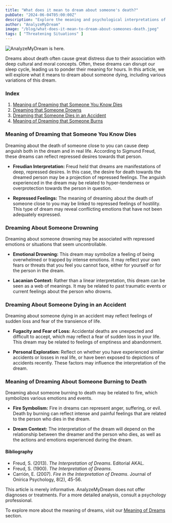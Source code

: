 ```yaml
---
title: "What does it mean to dream about someone's death?"
pubDate: "2024-06-04T05:00:00Z"
description: "Explore the meaning and psychological interpretations of dreams in which someone dies, analyzing different variants such as drowning, accidents, and burns."
author: "AnalyzeMyDream"
image: "/blog/what-does-it-mean-to-dream-about-someones-death.jpeg"
tags: [ "Threatening Situations" ]
---
```


![AnalyzeMyDream is here.](/blog/what-does-it-mean-to-dream-about-someones-death.jpeg)

Dreams about death often cause great distress due to their association with deep cultural and moral concepts. Often, these dreams can disrupt our sleep cycle, leading us to ponder their meaning for hours. In this article, we will explore what it means to dream about someone dying, including various variations of this dream.

### Index

1. [Meaning of Dreaming that Someone You Know Dies](#meaning-of-dreaming-that-someone-knows-dies)
2. [Dreaming that Someone Drowns](#dreaming-that-someone-drowns)
3. [Dreaming that Someone Dies in an Accident](#dreaming-that-someone-dies-in-an-accident)
4. [Meaning of Dreaming that Someone Burns](#meaning-of-dreaming-that-someone-burns)

### Meaning of Dreaming that Someone You Know Dies

Dreaming about the death of someone close to you can cause deep anguish both in the dream and in real life. According to Sigmund Freud, these dreams can reflect repressed desires towards that person.

- **Freudian Interpretation:** Freud held that dreams are manifestations of deep, repressed desires. In this case, the desire for death towards the dreamed person may be a projection of repressed feelings. The anguish experienced in the dream may be related to hyper-tenderness or overprotection towards the person in question.

- **Repressed Feelings:** The meaning of dreaming about the death of someone close to you may be linked to repressed feelings of hostility. This type of dream may reveal conflicting emotions that have not been adequately expressed.

### Dreaming About Someone Drowning

Dreaming about someone drowning may be associated with repressed emotions or situations that seem uncontrollable.

- **Emotional Drowning:** This dream may symbolize a feeling of being overwhelmed or trapped by intense emotions. It may reflect your own fears or threats that you feel you cannot face, either for yourself or for the person in the dream.

- **Lacanian Context:** Rather than a linear interpretation, this dream can be seen as a web of meanings. It may be related to past traumatic events or current feelings about the person who drowns.

### Dreaming About Someone Dying in an Accident

Dreaming about someone dying in an accident may reflect feelings of sudden loss and fear of the transience of life.

- **Fugacity and Fear of Loss:** Accidental deaths are unexpected and difficult to accept, which may reflect a fear of sudden loss in your life. This dream may be related to feelings of emptiness and abandonment.

- **Personal Exploration:** Reflect on whether you have experienced similar accidents or losses in real life, or have been exposed to depictions of accidents recently. These factors may influence the interpretation of the dream.

### Meaning of Dreaming About Someone Burning to Death

Dreaming about someone burning to death may be related to fire, which symbolizes various emotions and events.

- **Fire Symbolism:** Fire in dreams can represent anger, suffering, or evil. Death by burning can reflect intense and painful feelings that are related to the person who dies in the dream.

- **Dream Context:** The interpretation of the dream will depend on the relationship between the dreamer and the person who dies, as well as the actions and emotions experienced during the dream.

#### Bibliography

- Freud, S. (2013). *The Interpretation of Dreams*. Editorial AKAL.
- Freud, S. (1900). *The Interpretation of Dreams*.
- Carrión, E. (2007). *Fire in the Interpretation of Dreams*. Journal of Onírica Psychology, 8(2), 45-56.

This article is merely informative. AnalyzeMyDream does not offer diagnoses or treatments. For a more detailed analysis, consult a psychology professional.

To explore more about the meaning of dreams, visit our [Meaning of Dreams](#) section.
